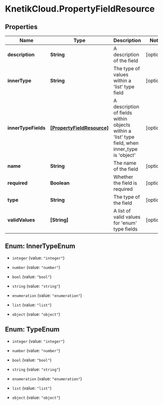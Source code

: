 # KnetikCloud.PropertyFieldResource

## Properties
Name | Type | Description | Notes
------------ | ------------- | ------------- | -------------
**description** | **String** | A description of the field | [optional] 
**innerType** | **String** | The type of values within a &#39;list&#39; type field | [optional] 
**innerTypeFields** | [**[PropertyFieldResource]**](PropertyFieldResource.md) | A description of fields within objects within a &#39;list&#39; type field, when inner_type is &#39;object&#39; | [optional] 
**name** | **String** | The name of the field | [optional] 
**required** | **Boolean** | Whether the field is required | [optional] 
**type** | **String** | The type of the field | [optional] 
**validValues** | **[String]** | A list of valid values for &#39;enum&#39; type fields | [optional] 


<a name="InnerTypeEnum"></a>
## Enum: InnerTypeEnum


* `integer` (value: `"integer"`)

* `number` (value: `"number"`)

* `bool` (value: `"bool"`)

* `string` (value: `"string"`)

* `enumeration` (value: `"enumeration"`)

* `list` (value: `"list"`)

* `object` (value: `"object"`)




<a name="TypeEnum"></a>
## Enum: TypeEnum


* `integer` (value: `"integer"`)

* `number` (value: `"number"`)

* `bool` (value: `"bool"`)

* `string` (value: `"string"`)

* `enumeration` (value: `"enumeration"`)

* `list` (value: `"list"`)

* `object` (value: `"object"`)




